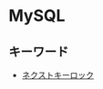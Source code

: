 # MySQL

## キーワード
- [ネクストキーロック](https://dev.mysql.com/doc/refman/5.6/ja/innodb-next-key-locking.html)
